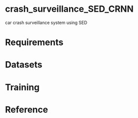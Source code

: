 # crash_surveillance_SED_CRNN
car crash surveillance system using SED



# Requirements



# Datasets


# Training




# Reference
